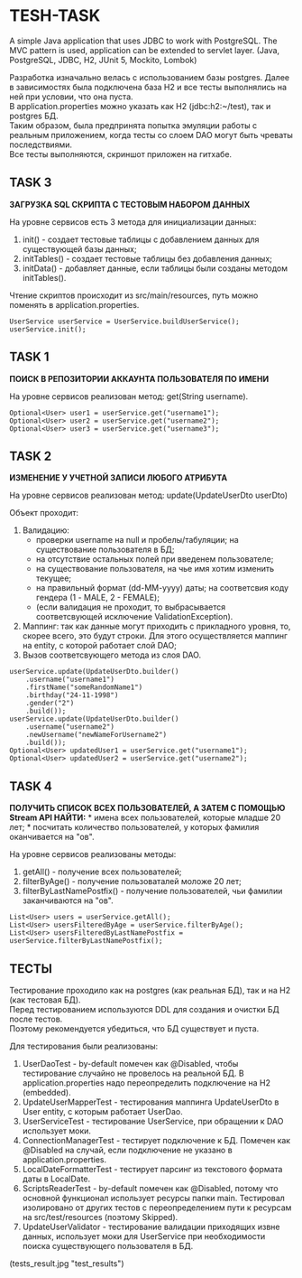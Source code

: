 TESH-TASK
==============
A simple Java application that uses JDBC to work with PostgreSQL. The MVC pattern is used, application 
can be extended to servlet layer. (Java, PostgreSQL, JDBC, H2, JUnit 5, Mockito, Lombok)

Разработка изначально велась с использованием базы postgres. Далее в зависимостях была подключена база H2 и все тесты выполнялись на ней при условии, что она пуста.</br>
В application.properties можно указать как H2 (jdbc:h2:~/test), так и postgres БД.</br>
Таким образом, была предпринята попытка эмуляции работы с реальным приложением, когда тесты со слоем DAO могут быть чреваты последствиями.</br>
Все тесты выполняются, скриншот приложен на гитхабе.

## TASK 3

**ЗАГРУЗКА SQL СКРИПТА С ТЕСТОВЫМ НАБОРОМ ДАННЫХ**

На уровне сервисов есть 3 метода для инициализации данных:

1. init() - создает тестовые таблицы с добавлением данных для существующей базы данных;
2. initTables() - создает тестовые таблицы без добавления данных;
3. initData() - добавляет данные, если таблицы были созданы методом initTables().

Чтение скриптов происходит из src/main/resources, путь можно поменять в application.properties.

```
UserService userService = UserService.buildUserService();
userService.init();
```

## TASK 1

**ПОИСК В РЕПОЗИТОРИИ АККАУНТА ПОЛЬЗОВАТЕЛЯ ПО ИМЕНИ**

На уровне сервисов реализован метод: get(String username).

```
Optional<User> user1 = userService.get("username1");
Optional<User> user2 = userService.get("username2");
Optional<User> user3 = userService.get("username3");
```

## TASK 2

**ИЗМЕНЕНИЕ У УЧЕТНОЙ ЗАПИСИ ЛЮБОГО АТРИБУТА**

На уровне сервисов реализован метод: update(UpdateUserDto userDto)</br>

Объект проходит:

1. Валидацию: 
    * проверки username на null и пробелы/табуляции; на существование пользователя в БД;
    * на отсутствие остальных полей при введенем пользователе;
    * на существование пользователя, на чье имя хотим изменить текущее;
    * на правильный формат (dd-MM-yyyy) даты; на соответсвия коду гендера (1 - MALE, 2 - FEMALE);
    * (если валидация не проходит, то выбрасывается соответсвующей исключение ValidationException).
2. Маппинг: так как данные могут приходить с прикладного уровня, то, скорее всего, это будут строки. Для этого осуществляется маппинг на entity, с которой работает слой DAO;
3. Вызов соответсвующего метода из слоя DAO.

```
userService.update(UpdateUserDto.builder()
    .username("username1")
    .firstName("someRandomName1")
    .birthday("24-11-1998")
    .gender("2")
    .build());
userService.update(UpdateUserDto.builder()
    .username("username2")
    .newUsername("newNameForUsername2")
    .build());
Optional<User> updatedUser1 = userService.get("username1");
Optional<User> updatedUser2 = userService.get("username2");
```

## TASK 4

**ПОЛУЧИТЬ СПИСОК ВСЕХ ПОЛЬЗОВАТЕЛЕЙ, А ЗАТЕМ С ПОМОЩЬЮ Stream API НАЙТИ:**
    * имена всех пользователей, которые младше 20 лет;
    * посчитать количество пользователей, у которых фамилия оканчивается на "ов".
    
На уровне сервисов реализованы методы:

1. getAll() - получение всех пользователей;
2. filterByAge() - получение пользоваталей моложе 20 лет;
3. filterByLastNamePostfix() - получение пользователей, чьи фамилии заканчиваются на "ов".

```
List<User> users = userService.getAll();
List<User> usersFilteredByAge = userService.filterByAge();
List<User> usersFilteredByLastNamePostfix = userService.filterByLastNamePostfix();
```

## ТЕСТЫ

Тестирование проходило как на postgres (как реальная БД), так и на H2 (как тестовая БД).</br>
Перед тестированием используются DDL для создания и очистки БД после тестов.</br>
Поэтому рекомендуется убедиться, что БД существует и пуста.

Для тестирования были реализованы:
1. UserDaoTest - by-default помечен как @Disabled, чтобы тестирование случайно не провелось на реальной БД. В application.properties надо переопределить подключение на H2 (embedded).
2. UpdateUserMapperTest - тестирования маппинга UpdateUserDto в User entity, с которым работает UserDao.
3. UserServiceTest - тестирование UserService, при обращении к DAO использует моки.
4. ConnectionManagerTest - тестирует подключение к БД. Помечен как @Disabled на случай, если подключение не указано в application.properties.
5. LocalDateFormatterTest - тестирует парсинг из текстового формата даты в LocalDate.
6. ScriptsReaderTest - by-default помечен как @Disabled, потому что основной функционал использует ресурсы папки main. Тестировал изолировано от других тестов с переопределением пути к ресурсам на src/test/resources (поэтому Skipped).
7. UpdateUserValidator - тестирование валидации приходящих извне данных, использует моки для UserService при необходимости поиска существующего пользователя в БД.

(tests_result.jpg "test_results")
